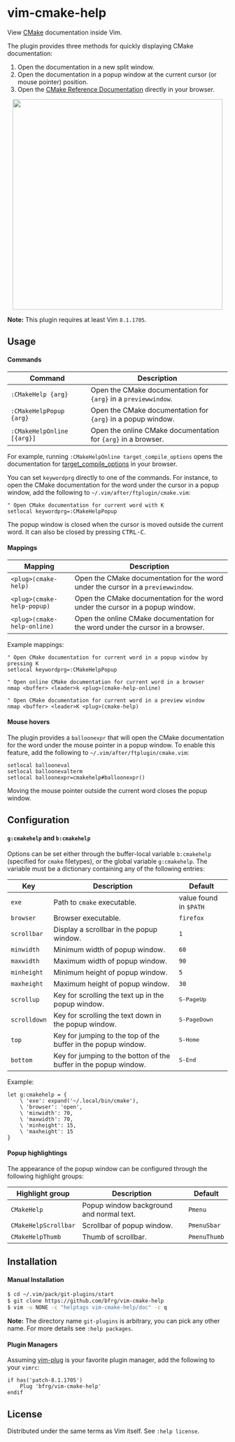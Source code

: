 # vim-cmake-help

View [CMake][cmake] documentation inside Vim.

The plugin provides three methods for quickly displaying CMake documentation:
1. Open the documentation in a new split window.
2. Open the documentation in a popup window at the current cursor (or mouse
   pointer) position.
3. Open the [CMake Reference Documentation][cmake-doc] directly in your browser.

<dl>
  <p align="center">
  <a href="https://asciinema.org/a/283915">
    <img src="https://asciinema.org/a/283915.png" width="480">
  </a>
  </p>
</dl>

**Note:** This plugin requires at least Vim `8.1.1705`.


## Usage

#### Commands

| Command                    | Description                                                   |
| -------------------------- | ------------------------------------------------------------- |
| `:CMakeHelp {arg}`         | Open the CMake documentation for `{arg}` in a `previewwindow`.|
| `:CMakeHelpPopup {arg}`    | Open the CMake documentation for `{arg}` in a popup window.   |
| `:CMakeHelpOnline [{arg}]` | Open the online CMake documentation for `{arg}` in a browser. |

For example, running `:CMakeHelpOnline target_compile_options` opens the
documentation for [target\_compile\_options][target_compile_options] in your
browser.

You can set `keywordprg` directly to one of the commands. For instance, to open
the CMake documentation for the word under the cursor in a popup window, add the
following to `~/.vim/after/ftplugin/cmake.vim`:
```vim
" Open CMake documentation for current word with K
setlocal keywordprg=:CMakeHelpPopup
```

The popup window is closed when the cursor is moved outside the current word. It
can also be closed by pressing <kbd>CTRL-C</kbd>.

#### Mappings

| Mapping                    | Description                                                                      |
| -------------------------- | -------------------------------------------------------------------------------- |
| `<plug>(cmake-help)`       | Open the CMake documentation for the word under the cursor in a `previewwindow`. |
| `<plug>(cmake-help-popup)` | Open the CMake documentation for the word under the cursor in a popup window.    |
| `<plug>(cmake-help-online)`| Open the online CMake documentation for the word under the cursor in a browser.  |

Example mappings:
```vim
" Open CMake documentation for current word in a popup window by pressing K
setlocal keywordprg=:CMakeHelpPopup

" Open online CMake documentation for current word in a browser
nmap <buffer> <leader>k <plug>(cmake-help-online)

" Open CMake documentation for current word in a preview window
nmap <buffer> <leader>K <plug>(cmake-help)
```

#### Mouse hovers

The plugin provides a `balloonexpr` that will open the CMake documentation for
the word under the mouse pointer in a popup window. To enable this feature, add
the following to `~/.vim/after/ftplugin/cmake.vim`:
```vim
setlocal ballooneval
setlocal balloonevalterm
setlocal balloonexpr=cmakehelp#balloonexpr()
```
Moving the mouse pointer outside the current word closes the popup window.


## Configuration

#### `g:cmakehelp` and `b:cmakehelp`

Options can be set either through the buffer-local variable `b:cmakehelp`
(specified for `cmake` filetypes), or the global variable `g:cmakehelp`. The
variable must be a dictionary containing any of the following entries:

| Key           | Description                                                         | Default               |
| ------------- | ------------------------------------------------------------------- | --------------------- |
| `exe`         | Path to `cmake` executable.                                         | value found in `$PATH`|
| `browser`     | Browser executable.                                                 | `firefox`             |
| `scrollbar`   | Display a scrollbar in the popup window.                            | `1`                   |
| `minwidth`    | Minimum width of popup window.                                      | `60`                  |
| `maxwidth`    | Maximum width of popup window.                                      | `90`                  |
| `minheight`   | Minimum height of popup window.                                     | `5`                   |
| `maxheight`   | Maximum height of popup window.                                     | `30`                  |
| `scrollup`    | Key for scrolling the text up in the popup window.                  | <kbd>S-PageUp</kbd>   |
| `scrolldown`  | Key for scrolling the text down in the popup window.                | <kbd>S-PageDown</kbd> |
| `top`         | Key for jumping to the top of the buffer in the popup window.       | <kbd>S-Home</kbd>     |
| `bottom`      | Key for jumping to the botton of the buffer in the popup window.    | <kbd>S-End</kbd>      |

Example:
```vim
let g:cmakehelp = {
    \ 'exe': expand('~/.local/bin/cmake'),
    \ 'browser': 'open',
    \ 'minwidth': 70,
    \ 'maxwidth': 70,
    \ 'minheight': 15,
    \ 'maxheight': 15
}
```

#### Popup highlightings

The appearance of the popup window can be configured through the following
highlight groups:

| Highlight group     | Description                             | Default     |
| ------------------- | --------------------------------------- | ----------- |
| `CMakeHelp`         | Popup window background and normal text.| `Pmenu`     |
| `CMakeHelpScrollbar`| Scrollbar of popup window.              | `PmenuSbar` |
| `CMakeHelpThumb`    | Thumb of scrollbar.                     | `PmenuThumb`|


## Installation

#### Manual Installation

```bash
$ cd ~/.vim/pack/git-plugins/start
$ git clone https://github.com/bfrg/vim-cmake-help
$ vim -u NONE -c "helptags vim-cmake-help/doc" -c q
```
**Note:** The directory name `git-plugins` is arbitrary, you can pick any other
name. For more details see `:help packages`.

#### Plugin Managers

Assuming [vim-plug][plug] is your favorite plugin manager, add the following to
your `vimrc`:
```vim
if has('patch-8.1.1705')
    Plug 'bfrg/vim-cmake-help'
endif
```


## License

Distributed under the same terms as Vim itself. See `:help license`.

[plug]: https://github.com/junegunn/vim-plug
[cmake]: https://cmake.org
[cmake-doc]: https://cmake.org/cmake/help/latest/index.html
[target_compile_options]: https://cmake.org/cmake/help/v3.16/command/target_compile_options.html
